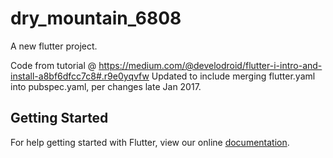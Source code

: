 # dry_mountain_6808

A new flutter project.

Code from tutorial @ https://medium.com/@develodroid/flutter-i-intro-and-install-a8bf6dfcc7c8#.r9e0yqvfw
Updated to include merging flutter.yaml into pubspec.yaml, per changes late Jan 2017.


## Getting Started

For help getting started with Flutter, view our online
[documentation](http://flutter.io/).
